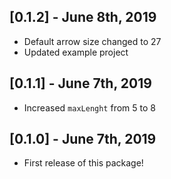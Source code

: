 ## [0.1.2] - June 8th, 2019

* Default arrow size changed to 27
* Updated example project

## [0.1.1] - June 7th, 2019

* Increased `maxLenght` from 5 to 8

## [0.1.0] - June 7th, 2019

* First release of this package!
